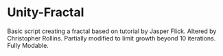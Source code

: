 # Unity-Fractal
Basic script creating a fractal based on tutorial by Jasper Flick.
Altered by Christopher Rollins.
Partially modified to limit growth beyond 10 iterations. Fully Modable.
